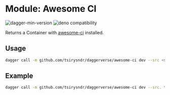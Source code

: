 # Module: Awesome CI

![dagger-min-version](https://img.shields.io/badge/dagger-v0.10.0-blue?color=3D66FF)
![deno compatibility](https://shield.deno.dev/deno/^1.41)

Returns a Container with [awesome-ci](https://github.com/cytopia/awesome-ci) installed.

## Usage

```sh
dagger call -m github.com/tsirysndr/daggerverse/awesome-ci dev --src <source> terminal
```

## Example

```sh
dagger call -m github.com/tsirysndr/daggerverse/awesome-ci dev --src. terminal
```
